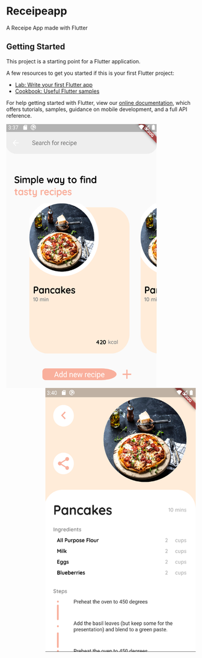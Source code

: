 # Receipeapp

A Receipe App made with Flutter

## Getting Started

This project is a starting point for a Flutter application.

A few resources to get you started if this is your first Flutter project:

- [Lab: Write your first Flutter app](https://flutter.dev/docs/get-started/codelab)
- [Cookbook: Useful Flutter samples](https://flutter.dev/docs/cookbook)

For help getting started with Flutter, view our
[online documentation](https://flutter.dev/docs), which offers tutorials,
samples, guidance on mobile development, and a full API reference.

<img align="left" width="400" height="700" src="https://github.com/jrbenriquez/flutter-recipe/blob/master/flutter1.PNG">

<img align="right" width="400" height="700" src="https://github.com/jrbenriquez/flutter-recipe/blob/master/flutter2.PNG">

